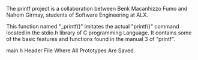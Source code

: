 
The printf project is a collaboration between Benk Macanhizzo Fumo and Nahom Girmay, students of Software Engineering at ALX.

This function named "_printf()" imitates the actual "printf()" command located in the stdio.h library of C programming Language. It contains some of the basic features and functions found in the manual 3 of "printf".

main.h
Header File Where All Prototypes Are Saved.
